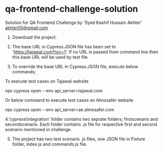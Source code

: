 # qa-frontend-challenge-solution
Solution for QA Frontend Challenge by 'Syed Kashif Hussain Akhter' <akhter05@gmail.com>

1. Download the project.

2. The base URL in Cypress.JSON file has been set to 'https://tajawal.com?ncr=1'. If no URL is passed from command line then this base URL will be used by test file.

3. To override the base URL in Cypress.JSON file, execute below commands;

To execute test cases on Tajawal website

npx cypress open --env api_server=tajawal.com

Or below command to execute test cases on Almosafer website

npx cypress open --env api_server=ae.almosafer.com

4.'cypress\integration' folder contains two seprate folders; firstscenario and secondscenario. Each folder contains .js file for respective first and second scenario mentioned in challenge.

5. The project has two test scenario .js files, one JSON file in Fixture folder, index.js and commands.js file.